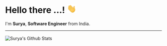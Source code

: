 <h1>Hello there ...! <img src="https://github.com/ABSphreak/ABSphreak/blob/master/gifs/Hi.gif" width="30px"></h1>
<p>I'm <b>Surya</b>, <b>Software Engineer</b> from India.</p>

---
<img align="center" src="https://github-readme-stats.vercel.app/api?username=suryatejaj97&include_all_commits=true&count_private=true&show_icons=true&line_height=20&title_color=7A7ADB&icon_color=2234AE&text_color=D3D3D3&bg_color=0,000000,130F40" alt="Surya's Github Stats">
